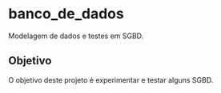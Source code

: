 banco_de_dados
==============

Modelagem de dados e testes em SGBD.

## Objetivo

O objetivo deste projeto é experimentar e testar alguns SGBD.